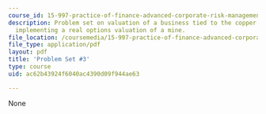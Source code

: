 ```yaml
---
course_id: 15-997-practice-of-finance-advanced-corporate-risk-management-spring-2009
description: Problem set on valuation of a business tied to the copper price, and
  implementing a real options valuation of a mine.
file_location: /coursemedia/15-997-practice-of-finance-advanced-corporate-risk-management-spring-2009/ac62b43924f6040ac4390d09f944ae63_MIT15_997s09_pset03.pdf
file_type: application/pdf
layout: pdf
title: 'Problem Set #3'
type: course
uid: ac62b43924f6040ac4390d09f944ae63

---
```

None